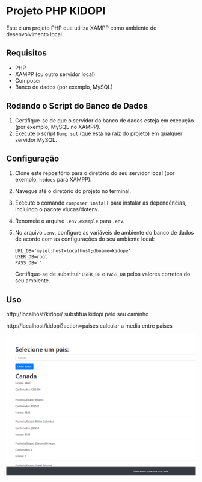# Projeto PHP KIDOPI

Este é um projeto PHP que utiliza XAMPP como ambiente de desenvolvimento local.

## Requisitos

- PHP
- XAMPP (ou outro servidor local)
- Composer
- Banco de dados (por exemplo, MySQL)

## Rodando o Script do Banco de Dados

1. Certifique-se de que o servidor do banco de dados esteja em execução (por exemplo, MySQL no XAMPP).
2. Execute o script `Dump.sql` (que está na raiz do projeto) em qualquer servidor MySQL.

## Configuração

1. Clone este repositório para o diretório do seu servidor local (por exemplo, `htdocs` para XAMPP).
2. Navegue até o diretório do projeto no terminal.
3. Execute o comando `composer install` para instalar as dependências, incluindo o pacote vlucas/dotenv.
4. Renomeie o arquivo `.env.example` para `.env`.
5. No arquivo `.env`, configure as variáveis de ambiente do banco de dados de acordo com as configurações do seu ambiente local:

   ```dotenv
   URL_DB='mysql:host=localhost;dbname=kidope'
   USER_DB=root
   PASS_DB=''

   ```

   Certifique-se de substituir `USER_DB` e `PASS_DB` pelos valores corretos do seu ambiente.

## Uso

http://localhost/kidopi/ substitua kidopi pelo seu caminho

http://localhost/kidopi?action=paises calcular a media entre paises

![Alt text](image.png)
